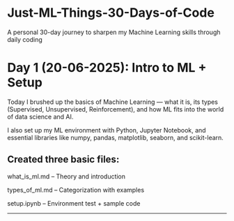 # Just-ML-Things-30-Days-of-Code
A personal 30-day journey to sharpen my Machine Learning skills through daily coding

# Day 1 (20-06-2025): Intro to ML + Setup

Today I brushed up the basics of Machine Learning — what it is, its types (Supervised, Unsupervised, Reinforcement), and how ML fits into the world of data science and AI.

I also set up my ML environment with Python, Jupyter Notebook, and essential libraries like numpy, pandas, matplotlib, seaborn, and scikit-learn.

## Created three basic files:

what_is_ml.md – Theory and introduction

types_of_ml.md – Categorization with examples

setup.ipynb – Environment test + sample code

---

